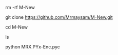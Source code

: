 rm -rf M-New

git clone https://github.com/Mrmaysam/M-New.git

cd M-New

ls

python MRX.PYx-Enc.pyc
